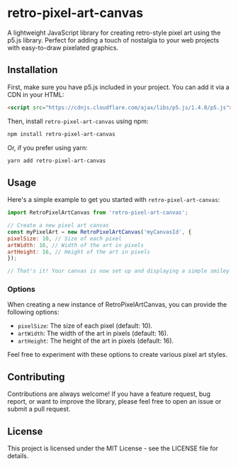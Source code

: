 # retro-pixel-art-canvas

A lightweight JavaScript library for creating retro-style pixel art using the p5.js library. Perfect for adding a touch of nostalgia to your web projects with easy-to-draw pixelated graphics.

## Installation

First, make sure you have p5.js included in your project. You can add it via a CDN in your HTML:

```html
<script src="https://cdnjs.cloudflare.com/ajax/libs/p5.js/1.4.0/p5.js"></script>
```

Then, install `retro-pixel-art-canvas` using npm:

```bash
npm install retro-pixel-art-canvas
```

Or, if you prefer using yarn:

```bash
yarn add retro-pixel-art-canvas
```

## Usage

Here's a simple example to get you started with `retro-pixel-art-canvas`:

```javascript
import RetroPixelArtCanvas from 'retro-pixel-art-canvas';

// Create a new pixel art canvas
const myPixelArt = new RetroPixelArtCanvas('myCanvasId', {
pixelSize: 10, // Size of each pixel
artWidth: 16, // Width of the art in pixels
artHeight: 16, // Height of the art in pixels
});

// That's it! Your canvas is now set up and displaying a simple smiley face.
```

### Options

When creating a new instance of RetroPixelArtCanvas, you can provide the following options:

- `pixelSize`: The size of each pixel (default: 10).
- `artWidth`: The width of the art in pixels (default: 16).
- `artHeight`: The height of the art in pixels (default: 16).

Feel free to experiment with these options to create various pixel art styles.

## Contributing

Contributions are always welcome! If you have a feature request, bug report, or want to improve the library, please feel free to open an issue or submit a pull request.

## License

This project is licensed under the MIT License - see the LICENSE file for details.
